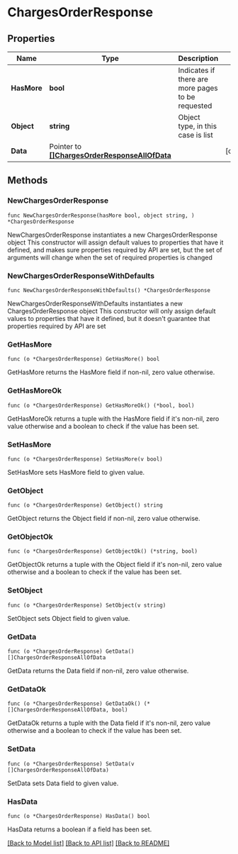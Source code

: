 # ChargesOrderResponse

## Properties

Name | Type | Description | Notes
------------ | ------------- | ------------- | -------------
**HasMore** | **bool** | Indicates if there are more pages to be requested | 
**Object** | **string** | Object type, in this case is list | 
**Data** | Pointer to [**[]ChargesOrderResponseAllOfData**](ChargesOrderResponseAllOfData.md) |  | [optional] 

## Methods

### NewChargesOrderResponse

`func NewChargesOrderResponse(hasMore bool, object string, ) *ChargesOrderResponse`

NewChargesOrderResponse instantiates a new ChargesOrderResponse object
This constructor will assign default values to properties that have it defined,
and makes sure properties required by API are set, but the set of arguments
will change when the set of required properties is changed

### NewChargesOrderResponseWithDefaults

`func NewChargesOrderResponseWithDefaults() *ChargesOrderResponse`

NewChargesOrderResponseWithDefaults instantiates a new ChargesOrderResponse object
This constructor will only assign default values to properties that have it defined,
but it doesn't guarantee that properties required by API are set

### GetHasMore

`func (o *ChargesOrderResponse) GetHasMore() bool`

GetHasMore returns the HasMore field if non-nil, zero value otherwise.

### GetHasMoreOk

`func (o *ChargesOrderResponse) GetHasMoreOk() (*bool, bool)`

GetHasMoreOk returns a tuple with the HasMore field if it's non-nil, zero value otherwise
and a boolean to check if the value has been set.

### SetHasMore

`func (o *ChargesOrderResponse) SetHasMore(v bool)`

SetHasMore sets HasMore field to given value.


### GetObject

`func (o *ChargesOrderResponse) GetObject() string`

GetObject returns the Object field if non-nil, zero value otherwise.

### GetObjectOk

`func (o *ChargesOrderResponse) GetObjectOk() (*string, bool)`

GetObjectOk returns a tuple with the Object field if it's non-nil, zero value otherwise
and a boolean to check if the value has been set.

### SetObject

`func (o *ChargesOrderResponse) SetObject(v string)`

SetObject sets Object field to given value.


### GetData

`func (o *ChargesOrderResponse) GetData() []ChargesOrderResponseAllOfData`

GetData returns the Data field if non-nil, zero value otherwise.

### GetDataOk

`func (o *ChargesOrderResponse) GetDataOk() (*[]ChargesOrderResponseAllOfData, bool)`

GetDataOk returns a tuple with the Data field if it's non-nil, zero value otherwise
and a boolean to check if the value has been set.

### SetData

`func (o *ChargesOrderResponse) SetData(v []ChargesOrderResponseAllOfData)`

SetData sets Data field to given value.

### HasData

`func (o *ChargesOrderResponse) HasData() bool`

HasData returns a boolean if a field has been set.


[[Back to Model list]](../README.md#documentation-for-models) [[Back to API list]](../README.md#documentation-for-api-endpoints) [[Back to README]](../README.md)


